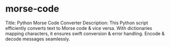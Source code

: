 # morse-code
Title: Python Morse Code Converter  Description: This Python script efficiently converts text to Morse code &amp; vice versa. With dictionaries mapping characters, it ensures swift conversion &amp; error handling. Encode &amp; decode messages seamlessly.
